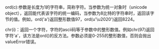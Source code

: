 ord(c):参数是长度为1的字符串，简称字符。当参数为统一对象时（unicode object），返回能代表该字符的统一编码，当参数为8比特的字符串时，返回该字节的值。例如，ord('a')返回整形数值97，ord(u'\u2020')返回8224。

chr(i)：返回一个字符，字符的ascii码等于参数中的整形数值。例如chr(97)返回字符'a'，该方法是ord()的反方法。参数必须是0-255的整形数值，否则会抛出valueError错误。